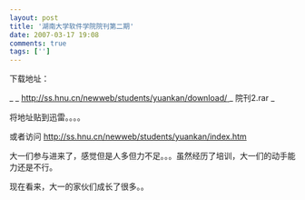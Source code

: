 ```yaml
---
layout: post
title: '湖南大学软件学院院刊第二期'
date: 2007-03-17 19:08
comments: true
tags: ['']
---
```


下载地址：

_ _ [ http://ss.hnu.cn/newweb/students/yuankan/download/
](http://ss.hnu.cn/newweb/students/yuankan/download/) _ 院刊2.rar _

将地址贴到迅雷。。。。

或者访问 [ http://ss.hnu.cn/newweb/students/yuankan/index.htm
](http://ss.hnu.cn/newweb/students/yuankan/index.htm)

大一们参与进来了，感觉但是人多但力不足。。。虽然经历了培训，大一们的动手能力还是不行。

现在看来，大一的家伙们成长了很多。。

